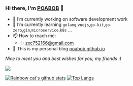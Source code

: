### Hi there\, I'm [POABOB](https://github.com/POABOB) 👋  

- 🔭  I’m currently working on software development work 
- 🌱  I’m currently learning `golang`,`vuejs`,`go-kit`,`go-zero`,`gin`,`microservice`,`k8s` ...
- 📫  How to reach me: 
    -  ✨ zxc752166@gmail.com
- 🚀  This is my personal blog [poabob.github.io](https://poabob.github.io)


*Nice to meet you and best wishes for you, my friends :)* 

![](https://komarev.com/ghpvc/?username=POABOB&style=for-the-badge)


[![Rainbow cat's github stats](https://github-readme-stats.vercel.app/api?username=POABOB&count_private=true&show_icons=true&theme=dark)](https://github.com/anuraghazra/github-readme-stats)
[![Top Langs](https://github-readme-stats.vercel.app/api/top-langs/?username=POABOB&layout=compact&theme=dark&hide=html,css,kotlin,dockerfile,perl,makefile,python,Tcl)](https://github.com/anuraghazra/github-readme-stats)



<!--
**POABOB/POABOB** is a ✨ _special_ ✨ repository because its `README.md` (this file) appears on your GitHub profile.

Here are some ideas to get you started:

- 🔭 I’m currently working on ...
- 🌱 I’m currently learning ...
- 👯 I’m looking to collaborate on ...
- 🤔 I’m looking for help with ...
- 💬 Ask me about ...
- 📫 How to reach me: ...
- 😄 Pronouns: ...
- ⚡ Fun fact: ...
-->


